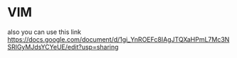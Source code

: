# VIM



also you can use this link
  https://docs.google.com/document/d/1gi_YnROEFc8IAgJTQXaHPmL7Mc3NSRlGyMJdsYCYeUE/edit?usp=sharing
